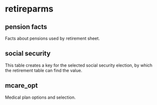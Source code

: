 # retireparms

## pension facts

Facts about pensions used by retirement sheet.  

## social security

This table creates a key for the selected social security election, by which the retirement table can find the value.

## mcare_opt

Medical plan options and selection.
